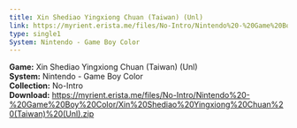 ```yaml
---
title: Xin Shediao Yingxiong Chuan (Taiwan) (Unl)
link: https://myrient.erista.me/files/No-Intro/Nintendo%20-%20Game%20Boy%20Color/Xin%20Shediao%20Yingxiong%20Chuan%20(Taiwan)%20(Unl).zip
type: single1
System: Nintendo - Game Boy Color
---
```

<b>Game:</b> Xin Shediao Yingxiong Chuan (Taiwan) (Unl)<br>
<b>System:</b> Nintendo - Game Boy Color<br>
<b>Collection:</b> No-Intro<br>
<b>Download:</b> https://myrient.erista.me/files/No-Intro/Nintendo%20-%20Game%20Boy%20Color/Xin%20Shediao%20Yingxiong%20Chuan%20(Taiwan)%20(Unl).zip